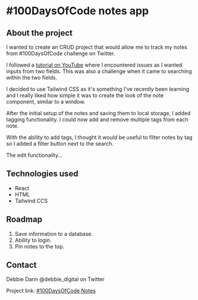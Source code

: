 # #100DaysOfCode notes app

## About the project

I wanted to create an CRUD project that would allow me to track my notes from #100DaysOfCode challenge on Twitter. 

I followed a [tutorial on YouTube](https://www.youtube.com/watch?v=8KB3DHI-QbM) where I encountered issues as I wanted inputs from two fields. This was also a challenge when it came to searching within the two fields. 

I decided to use Tailwind CSS as it's something I've recently been learning and I really liked how simple it was to create the look of the note component, similar to a window. 

After the initial setup of the notes and saving them to local storage, I added tagging functionality. I could now add and remove multiple tags from each note. 

With the ability to add tags, I thought it would be useful to filter notes by tag so I added a filter button next to the search. 

The edit functionality...



## Technologies used

* React
* HTML
* Tailwind CCS

## Roadmap

1. Save information to a database.
2. Ability to login.
3. Pin notes to the top.

## Contact

Debbie Dann @debbie_digital on Twitter

Project link: [#100DaysOfCode Notes](https://awesome-lamport-4fcaff.netlify.app/)